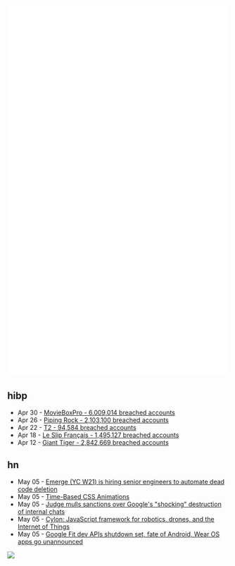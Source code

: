 ![Metrics](https://raw.githubusercontent.com/phixion/phixion/master/metrics.svg)

## hibp

<!--
for https://github.com/phixion/phixion/blob/main/.github/workflows/feeds.yml
-->
<!--START_SECTION:haveibeenpwnd-->
- Apr 30 - [MovieBoxPro - 6,009,014 breached accounts](https://haveibeenpwned.com/PwnedWebsites#MovieBoxPro)
- Apr 26 - [Piping Rock - 2,103,100 breached accounts](https://haveibeenpwned.com/PwnedWebsites#PipingRock)
- Apr 22 - [T2 - 94,584 breached accounts](https://haveibeenpwned.com/PwnedWebsites#T2)
- Apr 18 - [Le Slip Français - 1,495,127 breached accounts](https://haveibeenpwned.com/PwnedWebsites#LeSlipFrancais)
- Apr 12 - [Giant Tiger - 2,842,669 breached accounts](https://haveibeenpwned.com/PwnedWebsites#GiantTiger)
<!--END_SECTION:haveibeenpwnd-->

## hn

<!--
for https://github.com/phixion/phixion/blob/main/.github/workflows/feeds.yml
-->
<!--START_SECTION:hn-->
- May 05 - [Emerge (YC W21) is hiring senior engineers to automate dead code deletion](https://www.emergetools.com/careers)
- May 05 - [Time-Based CSS Animations](https://yuanchuan.dev/time-based-css-animations)
- May 05 - [Judge mulls sanctions over Google's "shocking" destruction of internal chats](https://arstechnica.com/tech-policy/2024/05/judge-mulls-sanctions-over-googles-shocking-destruction-of-internal-chats/)
- May 05 - [Cylon: JavaScript framework for robotics, drones, and the Internet of Things](https://github.com/hybridgroup/cylon)
- May 05 - [Google Fit dev APIs shutdown set, fate of Android, Wear OS apps go unannounced](https://9to5google.com/2024/05/04/google-fit-api-shutdown/)
<!--END_SECTION:hn-->

<!--
for https://yhype.me
-->
![](https://hit.yhype.me/github/profile?user_id=13013670)
